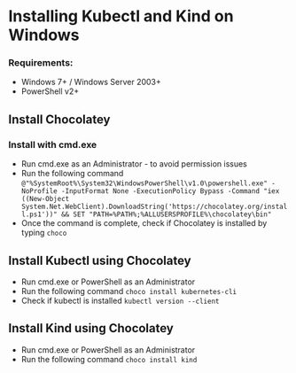 # Installing Kubectl and Kind on Windows
### Requirements:
- Windows 7+ / Windows Server 2003+
- PowerShell v2+

## Install Chocolatey

### Install with cmd.exe
- Run cmd.exe as an Administrator - to avoid permission issues
- Run the following command
`@"%SystemRoot%\System32\WindowsPowerShell\v1.0\powershell.exe" -NoProfile -InputFormat None -ExecutionPolicy Bypass -Command "iex ((New-Object System.Net.WebClient).DownloadString('https://chocolatey.org/install.ps1'))" && SET "PATH=%PATH%;%ALLUSERSPROFILE%\chocolatey\bin"`
- Once the command is complete, check if Chocolatey is installed by typing `choco`

## Install Kubectl using Chocolatey
- Run cmd.exe or PowerShell as an Administrator
- Run the following command
`choco install kubernetes-cli`
- Check if kubectl is installed
`kubectl version --client`

## Install Kind using Chocolatey
- Run cmd.exe or PowerShell as an Administrator
- Run the following command
`choco install kind`
